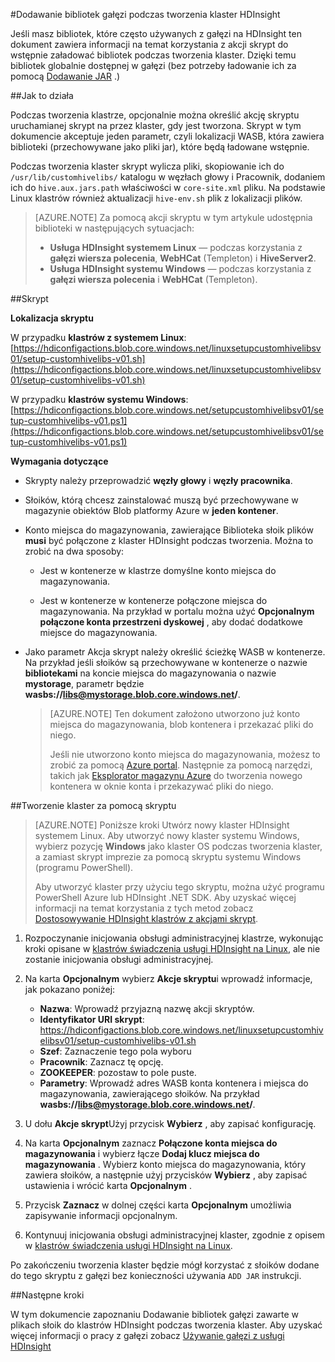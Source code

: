 <properties
pageTitle="Dodawanie bibliotek gałęzi podczas tworzenia klaster HDInsight | Azure"
description="Dowiedz się, jak dodać gałąź biblioteki (słoik pliki), z klastrem HDInsight podczas tworzenia klaster."
services="hdinsight"
documentationCenter=""
authors="Blackmist"
manager="jhubbard"
editor="cgronlun"/>

<tags
ms.service="hdinsight"
ms.devlang="na"
ms.topic="article"
ms.tgt_pltfrm="na"
ms.workload="big-data"
ms.date="09/20/2016"
ms.author="larryfr"/>

#<a name="add-hive-libraries-during-hdinsight-cluster-creation"></a>Dodawanie bibliotek gałęzi podczas tworzenia klaster HDInsight

Jeśli masz bibliotek, które często używanych z gałęzi na HDInsight ten dokument zawiera informacji na temat korzystania z akcji skrypt do wstępnie załadować bibliotek podczas tworzenia klaster. Dzięki temu bibliotek globalnie dostępnej w gałęzi (bez potrzeby ładowanie ich za pomocą [Dodawanie JAR](https://cwiki.apache.org/confluence/display/Hive/LanguageManual+Cli) .)

##<a name="how-it-works"></a>Jak to działa

Podczas tworzenia klastrze, opcjonalnie można określić akcję skryptu uruchamianej skrypt na przez klaster, gdy jest tworzona. Skrypt w tym dokumencie akceptuje jeden parametr, czyli lokalizacji WASB, która zawiera biblioteki (przechowywane jako pliki jar), które będą ładowane wstępnie.

Podczas tworzenia klaster skrypt wylicza pliki, skopiowanie ich do `/usr/lib/customhivelibs/` katalogu w węzłach głowy i Pracownik, dodaniem ich do `hive.aux.jars.path` właściwości w `core-site.xml` pliku. Na podstawie Linux klastrów również aktualizacji `hive-env.sh` plik z lokalizacji plików.

> [AZURE.NOTE] Za pomocą akcji skryptu w tym artykule udostępnia biblioteki w następujących sytuacjach:
>
> * __Usługa HDInsight systemem Linux__ — podczas korzystania z __gałęzi wiersza polecenia__, __WebHCat__ (Templeton) i __HiveServer2__.
> * __Usługa HDInsight systemu Windows__ — podczas korzystania z __gałęzi wiersza polecenia__ i __WebHCat__ (Templeton).

##<a name="the-script"></a>Skrypt

__Lokalizacja skryptu__

W przypadku __klastrów z systemem Linux__: [https://hdiconfigactions.blob.core.windows.net/linuxsetupcustomhivelibsv01/setup-customhivelibs-v01.sh](https://hdiconfigactions.blob.core.windows.net/linuxsetupcustomhivelibsv01/setup-customhivelibs-v01.sh)

W przypadku __klastrów systemu Windows__: [https://hdiconfigactions.blob.core.windows.net/setupcustomhivelibsv01/setup-customhivelibs-v01.ps1](https://hdiconfigactions.blob.core.windows.net/setupcustomhivelibsv01/setup-customhivelibs-v01.ps1)

__Wymagania dotyczące__

* Skrypty należy przeprowadzić __węzły głowy__ i __węzły pracownika__.

* Słoików, którą chcesz zainstalować muszą być przechowywane w magazynie obiektów Blob platformy Azure w __jeden kontener__. 

* Konto miejsca do magazynowania, zawierające Biblioteka słoik plików __musi__ być połączone z klaster HDInsight podczas tworzenia. Można to zrobić na dwa sposoby:

    * Jest w kontenerze w klastrze domyślne konto miejsca do magazynowania.
    
    * Jest w kontenerze w kontenerze połączone miejsca do magazynowania. Na przykład w portalu można użyć __Opcjonalnym__ __połączone konta przestrzeni dyskowej__ , aby dodać dodatkowe miejsce do magazynowania.

* Jako parametr Akcja skrypt należy określić ścieżkę WASB w kontenerze. Na przykład jeśli słoików są przechowywane w kontenerze o nazwie __bibliotekami__ na koncie miejsca do magazynowania o nazwie __mystorage__, parametr będzie __wasbs://libs@mystorage.blob.core.windows.net/__.

    > [AZURE.NOTE] Ten dokument założono utworzono już konto miejsca do magazynowania, blob kontenera i przekazać pliki do niego. 
    >
    > Jeśli nie utworzono konto miejsca do magazynowania, możesz to zrobić za pomocą [Azure portal](https://portal.azure.com). Następnie za pomocą narzędzi, takich jak [Eksplorator magazynu Azure](http://storageexplorer.com/) do tworzenia nowego kontenera w oknie konta i przekazywać pliki do niego.

##<a name="create-a-cluster-using-the-script"></a>Tworzenie klaster za pomocą skryptu

> [AZURE.NOTE] Poniższe kroki Utwórz nowy klaster HDInsight systemem Linux. Aby utworzyć nowy klaster systemu Windows, wybierz pozycję __Windows__ jako klaster OS podczas tworzenia klaster, a zamiast skrypt imprezie za pomocą skryptu systemu Windows (programu PowerShell).
> 
> Aby utworzyć klaster przy użyciu tego skryptu, można użyć programu PowerShell Azure lub HDInsight .NET SDK. Aby uzyskać więcej informacji na temat korzystania z tych metod zobacz [Dostosowywanie HDInsight klastrów z akcjami skrypt](hdinsight-hadoop-customize-cluster-linux.md).

1. Rozpoczynanie inicjowania obsługi administracyjnej klastrze, wykonując kroki opisane w [klastrów świadczenia usługi HDInsight na Linux](hdinsight-hadoop-provision-linux-clusters.md#portal), ale nie zostanie inicjowania obsługi administracyjnej.

2. Na karta **Opcjonalnym** wybierz **Akcje skryptu**i wprowadź informacje, jak pokazano poniżej:

    * __Nazwa__: Wprowadź przyjazną nazwę akcji skryptów.
    * __Identyfikator URI skrypt__: https://hdiconfigactions.blob.core.windows.net/linuxsetupcustomhivelibsv01/setup-customhivelibs-v01.sh
    * __Szef__: Zaznaczenie tego pola wyboru
    * __Pracownik__: Zaznacz tę opcję.
    * __ZOOKEEPER__: pozostaw to pole puste.
    * __Parametry__: Wprowadź adres WASB konta kontenera i miejsca do magazynowania, zawierającego słoików. Na przykład __wasbs://libs@mystorage.blob.core.windows.net/__.

3. U dołu **Akcje skrypt**Użyj przycisk **Wybierz** , aby zapisać konfigurację.

4. Na karta **Opcjonalnym** zaznacz __Połączone konta miejsca do magazynowania__ i wybierz łącze __Dodaj klucz miejsca do magazynowania__ . Wybierz konto miejsca do magazynowania, który zawiera słoików, a następnie użyj przycisków __Wybierz__ , aby zapisać ustawienia i wrócić karta __Opcjonalnym__ .

5. Przycisk **Zaznacz** w dolnej części karta **Opcjonalnym** umożliwia zapisywanie informacji opcjonalnym.

6. Kontynuuj inicjowania obsługi administracyjnej klaster, zgodnie z opisem w [klastrów świadczenia usługi HDInsight na Linux](hdinsight-hadoop-provision-linux-clusters.md#portal).

Po zakończeniu tworzenia klaster będzie mógł korzystać z słoików dodane do tego skryptu z gałęzi bez konieczności używania `ADD JAR` instrukcji.

##<a name="next-steps"></a>Następne kroki

W tym dokumencie zapoznaniu Dodawanie bibliotek gałęzi zawarte w plikach słoik do klastrów HDInsight podczas tworzenia klaster. Aby uzyskać więcej informacji o pracy z gałęzi zobacz [Używanie gałęzi z usługi HDInsight](hdinsight-use-hive.md)
